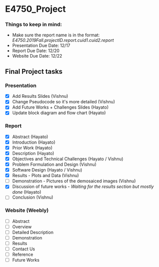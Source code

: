 # E4750_Project

### Things to keep in mind:
* Make sure the report name is in the format: *E4750.2019Fall.projectID.report.cuid1.cuid2.report*
* Presentation Due Date: 12/17
* Report Due Date: 12/20
* Website Due Date: 12/22

## Final Project tasks

### Presentation
- [x] Add Results Slides (Vishnu)
- [x] Change Pseudocode so it's more detailed (Vishnu)
- [x] Add Future Works + Challenges Slides (Hayato)
- [x] Update block diagram and flow chart (Hayato)

### Report
- [x] Abstract (Hayato)
- [x] Introduction (Hayato)
- [x] Prior Work (Hayato)
- [x] Description (Hayato)
- [x] Objectives and Technical Challenges (Hayato / Vishnu)
- [x] Problem Formulation and Design (Vishnu)
- [x] Software Design (Hayato / Vishnu)
- [x] Results - Plots and Data (Vishnu)
- [ ] Demonstration - Pictures of the demosaiced images (Vishnu)
- [x] Discussion of future works - *Waiting for the results section but mostly done* (Hayato)
- [ ] Conclusion (Vishnu)

### Website (Weebly)
- [ ] Abstract
- [ ] Overview
- [ ] Detailed Description
- [ ] Demonstration
- [ ] Results
- [ ] Contact Us
- [ ] Reference
- [ ] Future Works
